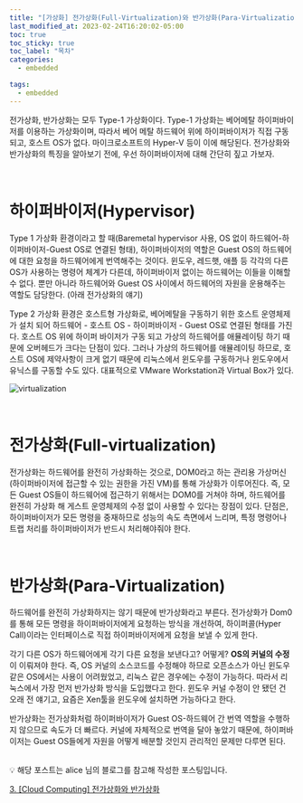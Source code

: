 ```yaml
---
title: "[가상화] 전가상화(Full-Virtualization)와 반가상화(Para-Virtualization)"
last_modified_at: 2023-02-24T16:20:02-05:00
toc: true
toc_sticky: true
toc_label: "목차"
categories:
  - embedded

tags:
  - embedded
---
```


전가상화, 반가상화는 모두 Type-1 가상화이다. Type-1 가상화는 베어메탈 하이퍼바이저를 이용하는 가상화이며, 따라서 베어 메탈 하드웨어 위에 하이퍼바이저가 직접 구동되고, 호스트 OS가 없다. 마이크로소프트의 Hyper-V 등이 이에 해당된다. 전가상화와 반가상화의 특징을 알아보기 전에, 우선 하이퍼바이저에 대해 간단히 짚고 가보자.

<br/>

# 하이퍼바이저(Hypervisor)

 Type 1 가상화 환경이라고 할 때(Baremetal hypervisor 사용, OS 없이 하드웨어-하이퍼바이저-Guest OS로 연결된 형태), 하이퍼바이저의 역할은 Guest OS의 하드웨어에 대한 요청을 하드웨어에게 번역해주는 것이다. 윈도우, 레드햇, 애플 등 각각의 다른 OS가 사용하는 명령어 체계가 다른데, 하이퍼바이저 없이는 하드웨어는 이들을 이해할 수 없다. 뿐만 아니라 하드웨어와 Guest OS 사이에서 하드웨어의 자원을 운용해주는 역할도 담당한다. (아래 전가상화의 얘기)

 Type 2 가상화 환경은 호스트형 가상화로, 베어메탈을 구동하기 위한 호스트 운영체제가 설치 되어 하드웨어 - 호스트 OS - 하이퍼바이저 - Guest OS로 연결된 형태를 가진다. 호스트 OS 위에 하이퍼 바이저가 구동 되고 가상의 하드웨어를 애뮬레이팅 하기 때문에 오버헤드가 크다는 단점이 있다. 그러나 가상의 하드웨어를 애뮬레이팅 하므로, 호스트 OS에 제약사항이 크게 없기 때문에 리눅스에서 윈도우를 구동하거나 윈도우에서 유닉스를 구동할 수도 있다. 대표적으로 VMware Workstation과 Virtual Box가 있다.

![virtualization](https://user-images.githubusercontent.com/63995044/221125663-cfd64229-5f3e-498d-b18f-ad18c4adb7ab.png)

<br/>

# 전가상화(Full-virtualization)

  전가상화는 하드웨어를 완전히 가상화하는 것으로, DOM0라고 하는 관리용 가상머신(하이퍼바이저에 접근할 수 있는 권한을 가진 VM)를 통해 가상화가 이루어진다. 즉, 모든 Guest OS들이 하드웨어에 접근하기 위해서는 DOM0를 거쳐야 하며, 하드웨어를 완전히 가상화 해 게스트 운영체제의 수정 없이 사용할 수 있다는 장점이 있다. 단점은, 하이퍼바이저가 모든 명령을 중재하므로 성능의 속도 측면에서 느리며, 특정 명령어나 트랩 처리를 하이퍼바이저가 반드시 처리해야줘야 한다.

<br/>

# 반가상화(Para-Virtualization)

  하드웨어를 완전히 가상화하지는 않기 때문에 반가상화라고 부른다. 전가상화가 Dom0를 통해 모든 명령을 하이퍼바이저에게 요청하는 방식을 개선하여, 하이퍼콜(Hyper Call)이라는 인터페이스로 직접 하이퍼바이저에게 요청을 보낼 수 있게 한다.

 각기 다른 OS가 하드웨어에게 각기 다른 요청을 보낸다고? 어떻게? **OS의 커널의 수정**이 이뤄져야 한다. 즉, OS 커널의 소스코드를 수정해야 하므로 오픈소스가 아닌 윈도우 같은 OS에서는 사용이 어려웠었고, 리눅스 같은 경우에는 수정이 가능하다. 따라서 리눅스에서 가장 먼저 반가상화 방식을 도입했다고 한다. 윈도우 커널 수정이 안 됐던 건 오래 전 얘기고, 요즘은 Xen툴을 윈도우에 설치하면 가능하다고 한다. 

 반가상화는 전가상화처럼 하이퍼바이저가 Guest OS-하드웨어 간 번역 역할을 수행하지 않으므로 속도가 더 빠르다. 커널에 자체적으로 번역을 달아 놓았기 때문에, 하이퍼바이저는 Guest OS들에게 자원을 어떻게 배분할 것인지 관리적인 문제만 다루면 된다. 

<br/>

<aside>
💡 해당 포스트는 alice 님의 블로그를 참고해 작성한 포스팅입니다.

</aside>

[3. [Cloud Computing] 전가상화와 반가상화](https://blog.naver.com/alice_k106/220218878967)